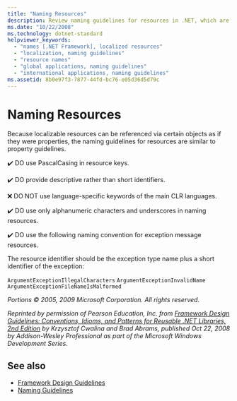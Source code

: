 ```yaml
---
title: "Naming Resources"
description: Review naming guidelines for resources in .NET, which are similar to the guidelines for naming properties.
ms.date: "10/22/2008"
ms.technology: dotnet-standard
helpviewer_keywords:
  - "names [.NET Framework], localized resources"
  - "localization, naming guidelines"
  - "resource names"
  - "global applications, naming guidelines"
  - "international applications, naming guidelines"
ms.assetid: 8b0e97f3-7877-44fd-bc76-e05d36d5d79c
---
```

# Naming Resources
Because localizable resources can be referenced via certain objects as if they were properties, the naming guidelines for resources are similar to property guidelines.

 ✔️ DO use PascalCasing in resource keys.

 ✔️ DO provide descriptive rather than short identifiers.

 ❌ DO NOT use language-specific keywords of the main CLR languages.

 ✔️ DO use only alphanumeric characters and underscores in naming resources.

 ✔️ DO use the following naming convention for exception message resources.

 The resource identifier should be the exception type name plus a short identifier of the exception:

 `ArgumentExceptionIllegalCharacters`
 `ArgumentExceptionInvalidName`
 `ArgumentExceptionFileNameIsMalformed`

 *Portions © 2005, 2009 Microsoft Corporation. All rights reserved.*

 *Reprinted by permission of Pearson Education, Inc. from [Framework Design Guidelines: Conventions, Idioms, and Patterns for Reusable .NET Libraries, 2nd Edition](https://www.informit.com/store/framework-design-guidelines-conventions-idioms-and-9780321545619) by Krzysztof Cwalina and Brad Abrams, published Oct 22, 2008 by Addison-Wesley Professional as part of the Microsoft Windows Development Series.*

## See also

- [Framework Design Guidelines](index.md)
- [Naming Guidelines](naming-guidelines.md)
